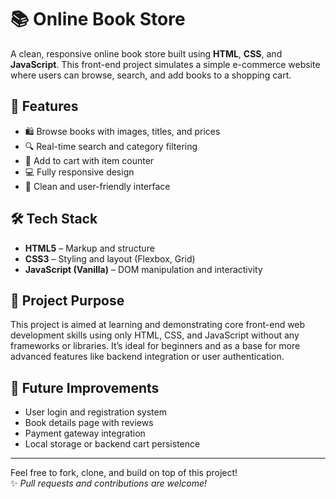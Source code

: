 # 📚 Online Book Store

A clean, responsive online book store built using **HTML**, **CSS**, and **JavaScript**. This front-end project simulates a simple e-commerce website where users can browse, search, and add books to a shopping cart.

## 🌟 Features

- 🛍️ Browse books with images, titles, and prices  
- 🔍 Real-time search and category filtering  
- 🛒 Add to cart with item counter  
- 💻 Fully responsive design  
- 🎨 Clean and user-friendly interface  

## 🛠️ Tech Stack

- **HTML5** – Markup and structure  
- **CSS3** – Styling and layout (Flexbox, Grid)  
- **JavaScript (Vanilla)** – DOM manipulation and interactivity  

## 🎯 Project Purpose

This project is aimed at learning and demonstrating core front-end web development skills using only HTML, CSS, and JavaScript without any frameworks or libraries. It’s ideal for beginners and as a base for more advanced features like backend integration or user authentication.

## 🚀 Future Improvements

- User login and registration system  
- Book details page with reviews  
- Payment gateway integration  
- Local storage or backend cart persistence  

---

Feel free to fork, clone, and build on top of this project!  
✨ *Pull requests and contributions are welcome!*
